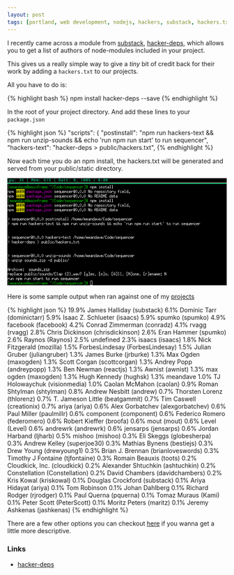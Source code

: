 ```yaml
---
layout: post
tags: [portland, web development, nodejs, hackers, substack, hackers.txt, npm]
---
```


I recently came across a module from [substack](https://twitter.com/substack),
 [hacker-deps](https://github.com/substack/hacker-deps), which allows you to get
a list of authors of node-modules included in your project.

This gives us a really simple way to give a _tiny_ bit of credit back for their work
by adding a `hackers.txt` to our projects.

All you have to do is:

{% highlight bash %}
npm install hacker-deps --save
{% endhighlight %}

In the root of your project directory. And add these lines to your `package.json`

{% highlight json %}
  "scripts": {
    "postinstall": "npm run hackers-text && npm run unzip-sounds && echo 'run npm run start' to run sequencer",
    "hackers-text": "hacker-deps > public/hackers.txt",
{% endhighlight %}

Now each time you do an npm install, the hackers.txt will be generated and served
from your public/static directory.

![sample-output](/assets/themes/twitter/bootstrap/img/hackers-dot-txt.png)

Here is some sample output when ran against one of my [projects](https://github.com/meandavejustice/sequencer)

{% highlight json %}
 19.9%    James Halliday (substack)
  6.1%    Dominic Tarr (dominictarr)
  5.9%    Isaac Z. Schlueter (isaacs)
  5.9%    spumko (spumko)
  4.9%    facebook (facebook)
  4.2%    Conrad Zimmerman (conradz)
  4.1%    rvagg (rvagg)
  2.8%    Chris Dickinson (chrisdickinson)
  2.6%    Eran Hammer (spumko)
  2.6%    Raynos (Raynos)
  2.5%    undefined
  2.3%    isaacs (isaacs)
  1.8%    Nick Fitzgerald (mozilla)
  1.5%    ForbesLindesay (ForbesLindesay)
  1.5%    Julian Gruber (juliangruber)
  1.3%    James Burke (jrburke)
  1.3%    Max Ogden (maxogden)
  1.3%    Scott Corgan (scottcorgan)
  1.3%    Andrey Popp (andreypopp)
  1.3%    Ben Newman (reactjs)
  1.3%    Awnist (awnist)
  1.3%    max ogden (maxogden)
  1.3%    Hugh Kennedy (hughsk)
  1.3%    meandave
  1.0%    TJ Holowaychuk (visionmedia)
  1.0%    Caolan McMahon (caolan)
  0.9%    Roman Shtylman (shtylman)
  0.8%    Andrew Nesbitt (andrew)
  0.7%    Thorsten Lorenz (thlorenz)
  0.7%    T. Jameson Little (beatgammit)
  0.7%    Tim Caswell (creationix)
  0.7%    ariya (ariya)
  0.6%    Alex Gorbatchev (alexgorbatchev)
  0.6%    Paul Miller (paulmillr)
  0.6%    component (component)
  0.6%    Federico Romero (federomero)
  0.6%    Robert Kieffer (broofa)
  0.6%    mout (mout)
  0.6%    Level (Level)
  0.6%    andrewrk (andrewrk)
  0.6%    jensarps (jensarps)
  0.6%    Jordan Harband (ljharb)
  0.5%    mishoo (mishoo)
  0.3%    Eli Skeggs (globesherpa)
  0.3%    Andrew Kelley (superjoe30)
  0.3%    Mathias Bynens (bestiejs)
  0.3%    Drew Young (drewyoung1)
  0.3%    Brian J. Brennan (brianloveswords)
  0.3%    Timothy J Fontaine (tjfontaine)
  0.3%    Romain Beauxis (toots)
  0.2%    Cloudkick, Inc. (cloudkick)
  0.2%    Alexander Shtuchkin (ashtuchkin)
  0.2%    Constellation (Constellation)
  0.2%    David Chambers (davidchambers)
  0.2%    Kris Kowal (kriskowal)
  0.1%    Douglas Crockford (substack)
  0.1%    Ariya Hidayat (ariya)
  0.1%    Tom Robinson
  0.1%    Johan Dahlberg
  0.1%    Richard Rodger (rjrodger)
  0.1%    Paul Querna (pquerna)
  0.1%    Tomaz Muraus (Kami)
  0.1%    Peter Scott (PeterScott)
  0.1%    Moritz Peters (maritz)
  0.1%    Jeremy Ashkenas (jashkenas)
{% endhighlight %}

There are a few other options you can checkout [here](https://github.com/substack/hacker-deps#usage)
if you wanna get a little more descriptive.

### Links
* [hacker-deps](https://github.com/substack/hacker-deps)
